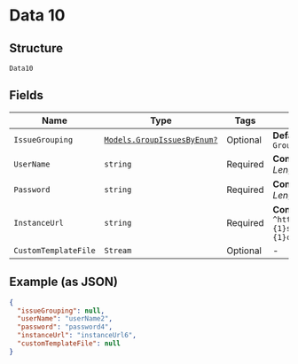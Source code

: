 
# Data 10

## Structure

`Data10`

## Fields

| Name | Type | Tags | Description |
|  --- | --- | --- | --- |
| `IssueGrouping` | [`Models.GroupIssuesByEnum?`](../../doc/models/group-issues-by-enum.md) | Optional | **Default**: `GroupIssuesByEnum.Events` |
| `UserName` | `string` | Required | **Constraints**: *Minimum Length*: `1` |
| `Password` | `string` | Required | **Constraints**: *Minimum Length*: `1` |
| `InstanceUrl` | `string` | Required | **Constraints**: *Pattern*: `^https://[A-Za-z0-9]+[.]{1}service-now[.]{1}com/?$` |
| `CustomTemplateFile` | `Stream` | Optional | - |

## Example (as JSON)

```json
{
  "issueGrouping": null,
  "userName": "userName2",
  "password": "password4",
  "instanceUrl": "instanceUrl6",
  "customTemplateFile": null
}
```

